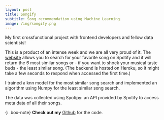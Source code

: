 ```yaml
---
layout: post
title: Songify
subtitle: Song recommendation using Machine Learning
image: /img/songify.png
---
```


My first crossfunctional project with frontend developers and fellow data scientists!

This is a product of an intense week and we are all very proud of it. The [website](https://songify.now.sh/) allows you to search for your favorite song on Spotify and it will return the 6 most similar songs or - if you want to shock your musical taste buds - the least similar song. (The backend is hosted on Heroku, so it might take a few seconds to respond when accessed the first time.)

I trained a knn model for the most similar song search and implemented an algorithm using Numpy for the least similar song search.

The data was collected using Spotipy: an API provided by Spotify to access meta data of all their songs. 

{: .box-note}
**Check out my** [Github](https://github.com/RobinSrimal/Song-Suggester) for the code.




